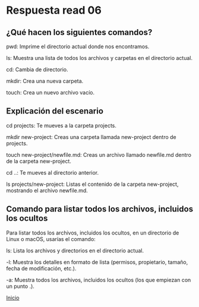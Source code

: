# Respuesta read 06

## ¿Qué hacen los siguientes comandos? ##
pwd: Imprime el directorio actual donde nos encontramos.

ls: Muestra una lista de todos los archivos y carpetas en el directorio actual.

cd: Cambia de directorio.

mkdir: Crea una nueva carpeta.

touch: Crea un nuevo archivo vacío.

## Explicación del escenario ##
cd projects: Te mueves a la carpeta projects.

mkdir new-project: Creas una carpeta llamada new-project dentro de projects.

touch new-project/newfile.md: Creas un archivo llamado newfile.md dentro de la carpeta new-project.

cd ..: Te mueves al directorio anterior.

ls projects/new-project: Listas el contenido de la carpeta new-project, mostrando el archivo newfile.md.

## Comando para listar todos los archivos, incluidos los ocultos ##
Para listar todos los archivos, incluidos los ocultos, en un directorio de Linux o macOS, usarías el comando:

ls: Lista los archivos y directorios en el directorio actual.

-l: Muestra los detalles en formato de lista (permisos, propietario, tamaño, fecha de modificación, etc.).

-a: Muestra todos los archivos, incluidos los ocultos (los que empiezan con un punto .).

[Inicio](https://github.com/Br4nd04/reading-notes.git)